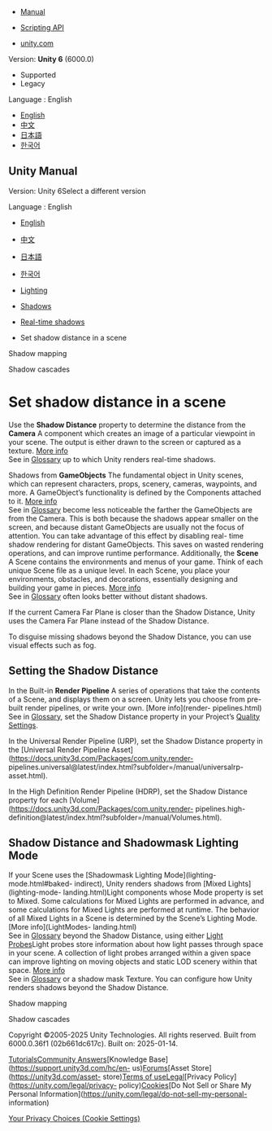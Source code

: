 [](https://docs.unity3d.com)

  * [Manual](../Manual/index.html)
  * [Scripting API](../ScriptReference/index.html)

  * [unity.com](https://unity.com/)

Version: **Unity 6** (6000.0)

  * Supported
  * Legacy

Language : English

  * [English](/Manual/shadow-distance.html)
  * [中文](/cn/current/Manual/shadow-distance.html)
  * [日本語](/ja/current/Manual/shadow-distance.html)
  * [한국어](/kr/current/Manual/shadow-distance.html)

[](https://docs.unity3d.com)

## Unity Manual

Version: Unity 6Select a different version

Language : English

  * [English](/Manual/shadow-distance.html)
  * [中文](/cn/current/Manual/shadow-distance.html)
  * [日本語](/ja/current/Manual/shadow-distance.html)
  * [한국어](/kr/current/Manual/shadow-distance.html)

  * [Lighting](LightingOverview.html)
  * [Shadows](Shadows.html)
  * [Real-time shadows](shadow-realtime.html)
  * Set shadow distance in a scene

[](shadow-mapping.html)

Shadow mapping

[](shadow-cascades-landing.html)

Shadow cascades

# Set shadow distance in a scene

Use the **Shadow Distance** property to determine the distance from the
**Camera** A component which creates an image of a particular viewpoint in
your scene. The output is either drawn to the screen or captured as a texture.
[More info](CamerasOverview.html)  
See in [Glossary](Glossary.html#Camera) up to which Unity renders real-time
shadows.

Shadows from **GameObjects** The fundamental object in Unity scenes, which can
represent characters, props, scenery, cameras, waypoints, and more. A
GameObject’s functionality is defined by the Components attached to it. [More
info](class-GameObject.html)  
See in [Glossary](Glossary.html#GameObject) become less noticeable the farther
the GameObjects are from the Camera. This is both because the shadows appear
smaller on the screen, and because distant GameObjects are usually not the
focus of attention. You can take advantage of this effect by disabling real-
time shadow rendering for distant GameObjects. This saves on wasted rendering
operations, and can improve runtime performance. Additionally, the **Scene** A
Scene contains the environments and menus of your game. Think of each unique
Scene file as a unique level. In each Scene, you place your environments,
obstacles, and decorations, essentially designing and building your game in
pieces. [More info](CreatingScenes.html)  
See in [Glossary](Glossary.html#Scene) often looks better without distant
shadows.

If the current Camera Far Plane is closer than the Shadow Distance, Unity uses
the Camera Far Plane instead of the Shadow Distance.

To disguise missing shadows beyond the Shadow Distance, you can use visual
effects such as fog.

## Setting the Shadow Distance

In the Built-in **Render Pipeline** A series of operations that take the
contents of a Scene, and displays them on a screen. Unity lets you choose from
pre-built render pipelines, or write your own. [More info](render-
pipelines.html)  
See in [Glossary](Glossary.html#Renderpipeline), set the Shadow Distance
property in your Project’s [Quality Settings](class-QualitySettings.html).

In the Universal Render Pipeline (URP), set the Shadow Distance property in
the [Universal Render Pipeline
Asset](https://docs.unity3d.com/Packages/com.unity.render-
pipelines.universal@latest/index.html?subfolder=/manual/universalrp-
asset.html).

In the High Definition Render Pipeline (HDRP), set the Shadow Distance
property for each [Volume](https://docs.unity3d.com/Packages/com.unity.render-
pipelines.high-definition@latest/index.html?subfolder=/manual/Volumes.html).

## Shadow Distance and Shadowmask Lighting Mode

If your Scene uses the [Shadowmask Lighting Mode](lighting-mode.html#baked-
indirect), Unity renders shadows from [Mixed Lights](lighting-mode-
landing.html)Light components whose Mode property is set to Mixed. Some
calculations for Mixed Lights are performed in advance, and some calculations
for Mixed Lights are performed at runtime. The behavior of all Mixed Lights in
a Scene is determined by the Scene’s Lighting Mode. [More info](LightModes-
landing.html)  
See in [Glossary](Glossary.html#MixedLights) beyond the Shadow Distance, using
either [Light Probes](LightProbes.html)Light probes store information about
how light passes through space in your scene. A collection of light probes
arranged within a given space can improve lighting on moving objects and
static LOD scenery within that space. [More info](LightProbes.html)  
See in [Glossary](Glossary.html#LightProbe) or a shadow mask Texture. You can
configure how Unity renders shadows beyond the Shadow Distance.

[](shadow-mapping.html)

Shadow mapping

[](shadow-cascades-landing.html)

Shadow cascades

Copyright ©2005-2025 Unity Technologies. All rights reserved. Built from
6000.0.36f1 (02b661dc617c). Built on: 2025-01-14.

[Tutorials](https://learn.unity.com/)[Community
Answers](https://answers.unity3d.com)[Knowledge
Base](https://support.unity3d.com/hc/en-
us)[Forums](https://forum.unity3d.com)[Asset Store](https://unity3d.com/asset-
store)[Terms of
use](https://docs.unity3d.com/Manual/TermsOfUse.html)[Legal](https://unity.com/legal)[Privacy
Policy](https://unity.com/legal/privacy-
policy)[Cookies](https://unity.com/legal/cookie-policy)[Do Not Sell or Share
My Personal Information](https://unity.com/legal/do-not-sell-my-personal-
information)

[Your Privacy Choices (Cookie Settings)](javascript:void\(0\);)

